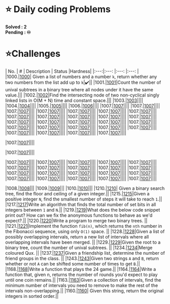 # **⭐ Daily coding Problems**

<!-- Here are some of my solutions and explainations to the problems i found. If you need to practise questions on daily basis consider subscribing to [Daily Coding Problem letterbox ✉️][1]...  -->
<!-- 🏃‍♂️ get ready folks! -->

<!-- ![2] -->

**Solved  : 2**\
**Pending : ♾️**

<!-- [1]: https://www.dailycodingproblem.com/ -->
<!-- [2]: https://media3.giphy.com/media/MUlmRFnTQxwJ2/giphy.gif?cid=ecf05e477k4lugm3mdaot77pwne6rsyui4pmgo60avjwcwbe&rid=giphy.gif&ct=g -->



# **⭐Challenges**

| No. | #    | Description                     | Status |Hardness|
|:---:|:---: |:---:                            |:---:   |
|1000.|[1000]| Given a list of numbers and a number `k`, return whether any two numbers from the list add up to `k`|✔️||
|1001.|[1001]|Count the number of unival subtrees in a binary tree where all nodes under it have the same value.|||
|1002.|[1002]|Find the intersecting node of two non-cyclical singly linked lists in O(M + N) time and constant space.|||
|1003.|[1003]||||
|1004.|[1004]||||
|1005.|[1005]||||
|1006.|[1006]||||
|1007.|[1007]||||
|1007.|[1007]||||
|1007.|[1007]||||
|1007.|[1007]||||
|1007.|[1007]||||
|1007.|[1007]||||
|1007.|[1007]||||
|1007.|[1007]||||
|1007.|[1007]||||
|1007.|[1007]||||
|1007.|[1007]||||
|1007.|[1007]||||
|1007.|[1007]||||
|1007.|[1007]||||
|1007.|[1007]||||
|1007.|[1007]||||
|1007.|[1007]||||
|1007.|[1007]||||
|1007.|[1007]||||
|1007.|[1007]||||
|1007.|[1007]||||
|1007.|[1007]||||
|1007.|[1007]||||
|1007.|[1007]||||
|1007.|[1007]||||
|1007.|[1007]||||

|1007.|[1007]||||

|1007.|[1007]||||

|1007.|[1007]||||
|1007.|[1007]||||
|1007.|[1007]||||
|1007.|[1007]||||
|1007.|[1007]||||
|1007.|[1007]||||
|1007.|[1007]||||
|1007.|[1007]||||
|1007.|[1007]||||
|1007.|[1007]||||
|1007.|[1007]||||
|1007.|[1007]||||
|1007.|[1007]||||
|1007.|[1007]||||
|1007.|[1007]||||
|1007.|[1007]||||
|1007.|[1007]||||
|1007.|[1007]||||
|1007.|[1007]||||
|1007.|[1007]||||

|1008.|[1008]|||
|1009.|[1009]|||
|1010.|[1010]|||
|1210.|[1210]| Given a binary search tree, find the floor and ceiling of a given integer.||
|1215.|[1215]|Given a positive integer `N`, find the smallest number of steps it will take to reach `1`.||
|1217.|[1217]|Write an algorithm that finds the total number of set bits in all integers between `1` and `N`.||
|1219.|[1219]|What does the below code snippet print out? How can we fix the anonymous functions to behave as we'd expect?.||
|1220.|[1220]|Write a program to merge two binary trees. ||
|1221.|[1221]|Implement the function `fib(n)`, which returns the `nth` number in the Fibonacci sequence, using only `O(1)` space. ||
|1228.|[1228]|Given a list of possibly overlapping intervals, return a new list of intervals where all overlapping intervals have been merged. ||
|1229.|[1229]|Given the root to a binary tree, count the number of unival subtrees. ||
|1234.|[1234]|Merge coloured Qux. ||
|1237.|[1237]|Given a friendship list, determine the number of friend groups in the class. ||
|1243.|[1243]|Given two strings `A` and `B`, return whether or not `A` can be shifted some number of times to get `B`.||
|1168.|[1168]|Write a function that plays the 24 game.||
|1164.|[1164]|Write a function that, given n, returns the number of rounds you'd expect to play until one coin remains.||
|1163.|[1163]|Given a collection of intervals, find the minimum number of intervals you need to remove to make the rest of the intervals non-overlapping.||
|1160.|[1160]| Given this string, return the original integers in sorted order.||





[1000]:https://github.com/NavarasP/Daily-Coding-Problems-and-Solutions/tree/main/Easy/Code/1000
[1001]:https://github.com/NavarasP/Daily-Coding-Problems-and-Solutions/tree/main/Easy/Code/1001
[1002]:https://github.com/NavarasP/Daily-Coding-Problems-and-Solutions/tree/main/Easy/Code/1002
[1003]:https://github.com/NavarasP/Daily-Coding-Problems-and-Solutions/tree/main/Easy/Code/1003
[1004]:https://github.com/NavarasP/Daily-Coding-Problems-and-Solutions/tree/main/Easy/Code/1004
[1005]:https://github.com/NavarasP/Daily-Coding-Problems-and-Solutions/tree/main/Easy/Code/1005
[1006]:https://github.com/NavarasP/Daily-Coding-Problems-and-Solutions/tree/main/Easy/Code/1006
[1007]:https://github.com/NavarasP/Daily-Coding-Problems-and-Solutions/tree/main/Easy/Code/1007
[1008]:https://github.com/NavarasP/Daily-Coding-Problems-and-Solutions/tree/main/Easy/Code/1008
[1009]:https://github.com/NavarasP/Daily-Coding-Problems-and-Solutions/tree/main/Easy/Code/1009
[1010]:https://github.com/NavarasP/Daily-Coding-Problems-and-Solutions/tree/main/Easy/Code/1010
[1011]:https://github.com/NavarasP/Daily-Coding-Problems-and-Solutions/tree/main/Easy/Code/1011
[1012]:https://github.com/NavarasP/Daily-Coding-Problems-and-Solutions/tree/main/Easy/Code/1012
[1013]:https://github.com/NavarasP/Daily-Coding-Problems-and-Solutions/tree/main/Easy/Code/1013
[1014]:https://github.com/NavarasP/Daily-Coding-Problems-and-Solutions/tree/main/Easy/Code/1014
[1015]:https://github.com/NavarasP/Daily-Coding-Problems-and-Solutions/tree/main/Easy/Code/1015
[1016]:https://github.com/NavarasP/Daily-Coding-Problems-and-Solutions/tree/main/Easy/Code/1016
[1017]:https://github.com/NavarasP/Daily-Coding-Problems-and-Solutions/tree/main/Easy/Code/1017
[1210]:https://github.com/NavarasP/Daily-Coding-Problems-and-Solutions/tree/main/Easy/Code/1210  
[1215]:https://github.com/NavarasP/Daily-Coding-Problems-and-Solutions/tree/main/Easy/Code/1215
[1221]:https://github.com/NavarasP/Daily-Coding-Problems-and-Solutions/tree/main/Easy/Code/1221   
[1229]:https://github.com/NavarasP/Daily-Coding-Problems-and-Solutions/tree/main/Easy/Code/1229  
[1217]:https://github.com/NavarasP/Daily-Coding-Problems-and-Solutions/tree/main/Easy/Code/1217
[1222]:https://github.com/NavarasP/Daily-Coding-Problems-and-Solutions/tree/main/Easy/Code/1222   
[1234]:https://github.com/NavarasP/Daily-Coding-Problems-and-Solutions/tree/main/Easy/Code/1234
[1220]:https://github.com/NavarasP/Daily-Coding-Problems-and-Solutions/tree/main/Easy/Code/1220
[1228]:https://github.com/NavarasP/Daily-Coding-Problems-and-Solutions/tree/main/Easy/Code/1228   
[1237]:https://github.com/NavarasP/Daily-Coding-Problems-and-Solutions/tree/main/Easy/Code/1237
[1243]:https://github.com/NavarasP/Daily-Coding-Problems-and-Solutions/tree/main/Easy/Code/1243
[1219]:https://github.com/NavarasP/Daily-Coding-Problems-and-Solutions/tree/main/Easy/Code/1219
[1168]:https://github.com/NavarasP/Daily-Coding-Problems-and-Solutions/tree/main/Easy/Code/1168
[1164]:https://github.com/NavarasP/Daily-Coding-Problems-and-Solutions/tree/main/Easy/Code/1164
[1163]:https://github.com/NavarasP/Daily-Coding-Problems-and-Solutions/tree/main/Easy/Code/1163
[1160]:https://github.com/NavarasP/Daily-Coding-Problems-and-Solutions/tree/main/Easy/Code/1160